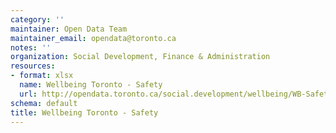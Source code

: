 ```yaml
---
category: ''
maintainer: Open Data Team
maintainer_email: opendata@toronto.ca
notes: ''
organization: Social Development, Finance & Administration
resources:
- format: xlsx
  name: Wellbeing Toronto - Safety
  url: http://opendata.toronto.ca/social.development/wellbeing/WB-Safety.xlsx
schema: default
title: Wellbeing Toronto - Safety
---
```

